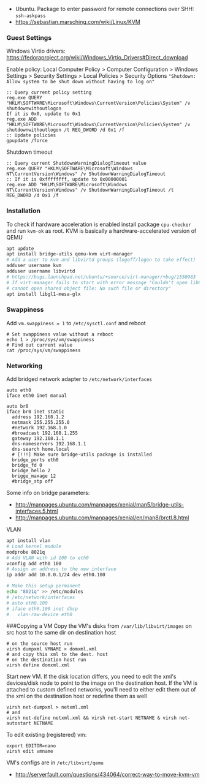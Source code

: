 * Ubuntu. Package to enter password for remote connections over SHH: `ssh-askpass`
* https://sebastian.marsching.com/wiki/Linux/KVM

### Guest Settings
Windows Virtio drivers: https://fedoraproject.org/wiki/Windows_Virtio_Drivers#Direct_download

Enable policy: Local Computer Policy > Computer Configuration > Windows Settings > Security Settings > Local Policies > Security Options `"Shutdown: Allow system to be shut down without having to log on"` 
```batch
:: Query current policy setting
reg.exe QUERY "HKLM\SOFTWARE\Microsoft\Windows\CurrentVersion\Policies\System" /v shutdownwithoutlogon
If it is 0x0, update to 0x1
reg.exe ADD "HKLM\SOFTWARE\Microsoft\Windows\CurrentVersion\Policies\System" /v shutdownwithoutlogon /t REG_DWORD /d 0x1 /f
:: Update policies
gpupdate /force
```

Shutdown timeout
```batch
:: Query current ShutdownWarningDialogTimeout value
reg.exe QUERY "HKLM\SOFTWARE\Microsoft\Windows NT\CurrentVersion\Windows" /v ShutdownWarningDialogTimeout
:: If it is 0xffffffff, update to 0x00000001
reg.exe ADD "HKLM\SOFTWARE\Microsoft\Windows NT\CurrentVersion\Windows" /v ShutdownWarningDialogTimeout /t REG_DWORD /d 0x1 /f
```

### Installation
To check if hardware acceleration is enabled install package `cpu-checker` and run `kvm-ok` as root. KVM is basically a hardware-accelerated version of QEMU
``` bash
apt update
apt install bridge-utils qemu-kvm virt-manager
# Add a user to kvm and libvirtd groups (logoff/logon to take effect)
adduser username kvm
adduser username libvirtd
# https://bugs.launchpad.net/ubuntu/+source/virt-manager/+bug/1550983
# If virt-manager fails to start with error message "Couldn't open libGL.so.1: libGL.so.1:
# cannot open shared object file: No such file or directory"
apt install libgl1-mesa-glx
```
### Swappiness
Add `vm.swappiness = 1` to `/etc/sysctl.conf` and reboot
```shell
# Set swappiness value without a reboot
echo 1 > /proc/sys/vm/swappiness
# Find out current value
cat /proc/sys/vm/swappiness
```

### Networking
Add bridged network adapter to `/etc/network/interfaces`
```
auto eth0
iface eth0 inet manual

auto br0
iface br0 inet static
  address 192.168.1.2
  netmask 255.255.255.0
  #network 192.168.1.0
  #broadcast 192.168.1.255
  gateway 192.168.1.1
  dns-nameservers 192.168.1.1
  dns-search home.local
  # [!!!] Make sure bridge-utils package is installed
  bridge_ports eth0
  bridge_fd 0
  bridge_hello 2
  brigge_maxage 12
  #bridge_stp off
```
Some info on bridge parameters:
* http://manpages.ubuntu.com/manpages/xenial/man5/bridge-utils-interfaces.5.html
* http://manpages.ubuntu.com/manpages/xenial/en/man8/brctl.8.html

VLAN
```bash
apt install vlan
# Load kernel module
modprobe 8021q
# Add VLAN with id 100 to eth0
vconfig add eth0 100
# Assign an address to the new interface
ip addr add 10.0.0.1/24 dev eth0.100

# Make this setup permanent
echo "8021q" >> /etc/modules
# /etc/network/interfaces
# auto eth0.100
# iface eth0.100 inet dhcp
#   vlan-raw-device eth0
```
###Copying a VM
Copy the VM's disks from `/var/lib/libvirt/images` on src host to the same dir on destination host
```shell
# on the source host run
virsh dumpxml VMNAME > domxml.xml
# and copy this xml to the dest. host
# on the destination host run
virsh define domxml.xml
```
Start new VM.
If the disk location differs, you need to edit the xml's devices/disk node to point to the image on the destination host. If the VM is attached to custom defined networks, you'll need to either edit them out of the xml on the destination host or redefine them as well
```shell
virsh net-dumpxml > netxml.xml
# and
virsh net-define netxml.xml && virsh net-start NETNAME & virsh net-autostart NETNAME
```
To edit existing (registered) vm:
```shell
export EDITOR=nano
virsh edit vmname
```
VM's configs are in `/etc/libvirt/qemu`
* http://serverfault.com/questions/434064/correct-way-to-move-kvm-vm
